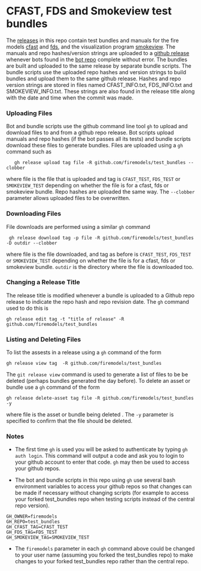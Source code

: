 # CFAST, FDS and Smokeview test bundles
The [releases](https://github.com/firemodels/test_bundles/releases)
in this repo contain test bundles and manuals for the fire models
[cfast](https://github.com/firemodels/test_bundles/releases/tag/CFAST_TEST) and
[fds](https://github.com/firemodels/test_bundles/releases/tag/FDS_TEST), and the visualization program
[smokeview](https://github.com/firemodels/test_bundles/releases/tag/SMOKEVIEW_TEST).
The manuals and repo hashes/version strings are uploaded to a [github release](https://github.com/firemodels/test_bundles/releases)
whenever bots found in the 
[bot repo](https://github.com/firemodels/bot) complete without error. The bundles are built
and uploaded to the same release by separate bundle scripts.
The bundle scripts use the uploaded repo hashes and version strings to build bundles and upload them 
to the same github release.
Hashes and repo version strings are stored in files named CFAST_INFO.txt, FDS_INFO.txt and SMOKEVIEW_INFO.txt.
These strings are also found in the release title along with the date and time when the commit was made.

### Uploading Files

Bot and bundle scripts use the github command line tool `gh` to upload and download files to and from 
a github repo release.  Bot scripts upload manuals and repo hashes (if the bot passes all its tests) 
and bundle scripts download these files to generate bundles. Files are uploaded using a `gh` command such as

```
   gh release upload tag file -R github.com/firemodels/test_bundles --clobber
```

where file is the file that is uploaded and tag is `CFAST_TEST`, `FDS_TEST` or `SMOKEVIEW_TEST` depending on 
whether the file is for a cfast, fds or smokeview bundle.  Repo hashes are uploaded the same way.
The `--clobber` parameter allows uploaded files to be overwritten.

### Downloading Files

File downloads are performed using a similar `gh` command

```
 gh release download tag -p file -R github.com/firemodels/test_bundles -D outdir --clobber
```

where file is the file downloaded, and tag as before is `CFAST_TEST`, `FDS_TEST` or `SMOKEVIEW_TEST`
depending on whether the file is for a cfast, fds or smokeview bundle.  `outdir` is the 
directory where the file is downloaded too.

### Changing a Release Title

The release title is modified whenever a bundle is uploaded to a Github repo release to indicate
the repo hash and repo revision date. The `gh` command used to do this is 

```
gh release edit tag -t "title of release" -R github.com/firemodels/test_bundles
```

### Listing and Deleting Files

To list the assests in a release using a `gh` command of the form

```
gh release view tag  -R github.com/firemodels/test_bundles
```

The `git release view` command is used to generate a list of files to be be deleted (perhaps bundles generated 
the day before).  To delete an asset or bundle use a `gh` command of the form

```
gh release delete-asset tag file -R github.com/firemodels/test_bundles -y
```

where file is the asset or bundle being deleted .  The `-y` parameter is specified to confirm that the file should be deleted.

### Notes

*   The first time `gh` is used you will be asked to authenticate by typing
`gh auth login`.  This command will output a code and ask you to login to your github account to 
enter that code.  `gh` may then be used to access your github repos.

*  The bot and bundle scripts in this repo using `gh` use several bash environment variables to access your github repos so that changes can be made
if necessary without changing scripts (for example to access your forked test_bundles repo when testing scripts instead of the central
repo version).

```
GH_OWNER=firemodels
GH_REPO=test_bundles
GH_CFAST_TAG=CFAST_TEST
GH_FDS_TAG=FDS_TEST
GH_SMOKEVIEW_TAG=SMOKEVIEW_TEST
```

*   The `firemodels` parameter in each `gh` command above could be changed to your user name (assuming you forked the test_bundles repo) to 
make changes to your forked test_bundles repo rather than the central repo.






<!-- comment -->
